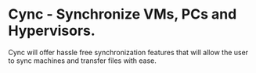 # Cync - Synchronize VMs, PCs and Hypervisors.
Cync will offer hassle free synchronization features that will allow the user to sync machines and transfer files with ease.
